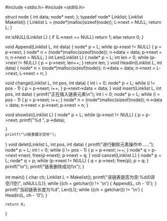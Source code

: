 #include <stdio.h>
#include <stdlib.h>

struct node
{
	int data;
	node* next;
};
typedef node* Linklist;
Linklist Makelist()
{
	Linklist L = (node*)malloc(sizeof(node));
	L->next = NULL;
	return L;
}

int isNULL(Linklist L)
{
	if (L->next == NULL)
		return 1;
	else
		return 0;
}

void Append(Linklist L, int data)
{
	node* p = L;
	while (p->next != NULL)
	{
		p = p->next;
	}
	node* n = (node*)malloc(sizeof(node));
	n->data = data;
	p->next = n;
	n->next = NULL;
}
int Len(Linklist L)
{
	node* p = L;
	int len = 0;
	while (p->next != NULL)
	{
		p = p->next;
		len++;
	}
	return len;
}
void Headin(Linklist L, int data)
{
	node* n = (node*)malloc(sizeof(node));
	n->data = data;
	n->next = L->next;
	L->next = n;
}

void change(Linklist L, int pos, int data)
{
	int i = 0;
	node* p = L;
	while (i != pos - 1)
	{
		p = p->next;
		i++;
	}
	p->next->data = data;
}
void insert(Linklist L, int pos, int data)
{
	printf("正在插入链表元素\n");
	int i = 0;
	node* p = L;
	while (i = pos - 1)
	{
		p = p->next;
		i++;
	}
	node* n = (node*)malloc(sizeof(node));
	n->data = data;
	n->next = p->next;
	p->next = n;
}

void showlist(Linklist L)
{
	node* p = L;
	while (p->next != NULL)
	{
		p = p->next;
		printf("%d  ", p->data);

	}
	printf("\n链表展示完毕");
}
void delet(Linklist L, int pos, int data)
{
	printf("进行删除元素操作中......");
	node* p = L;
	int i = 0;
	while (i != pos - 1)
	{
		p = p->next;
		i++;
	}
	node* q = p->next->next;
	free(p->next);
	p->next = q;
}
void cancel(Linklist L)
{
	node* p = L;
	node* q = p;
	while (p->next != NULL)
	{
		q = p->next;
		free(p);
		p = q;
	}
	printf("\n");
	printf("链表删除成功!\n");
}


int main()
{
	char ch;
	Linklist L = Makelist();
	printf("该链表是否为空:%d(0非空/1空)", isNULL(L));
	while ((ch = getchar()) != '\n')
	{
		Append(L, ch - '0');
	}
	printf("当前链表长度为%d", Len(L));
	while ((ch = getchar()) != '\n')
	{
		Headin(L, ch - '0');
	}

	return 0;
}
